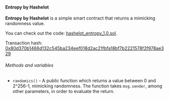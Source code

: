 #### Entropy by Hashelot

**Entropy by Hashelot** is a simple smart contract that returns a mimicking randomness value.

You can check out the code: [hashelot\_entropy\_1.0.sol](solidity/hashelot_entropy_1.0.sol).

Transaction hash: [0x80d370b1466d132c545ba234eef018d2ac21fbfa18bf7b2221578f2f978ae329](https://etherscan.io/tx/0x80d370b1466d132c545ba234eef018d2ac21fbfa18bf7b2221578f2f978ae329)

###### Methods and variables

- ```randomics()``` - A public function which returns a value between 0 and 2^256-1, mimicking randomness. The function takes ```msg.sender```, among other parameters, in order to evaluate the return.
